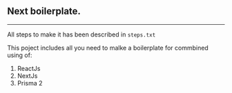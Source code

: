 ## Next boilerplate.
___

All steps to make it has been described in `steps.txt`

This poject includes all you need to malke a boilerplate for commbined using of: 

1. ReactJs
2. NextJs
3. Prisma 2